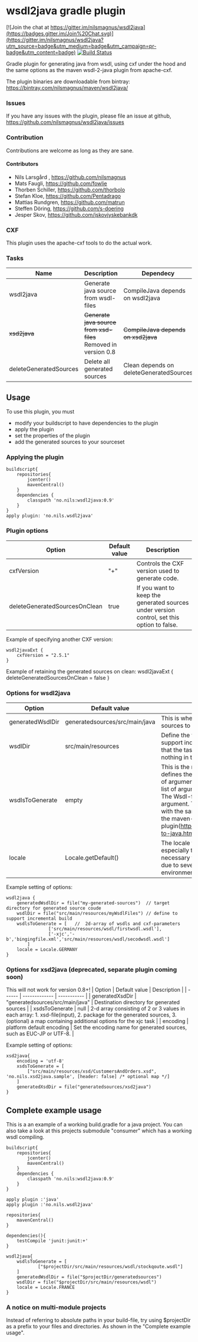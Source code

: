 wsdl2java gradle plugin
=========

[![Join the chat at https://gitter.im/nilsmagnus/wsdl2java](https://badges.gitter.im/Join%20Chat.svg)](https://gitter.im/nilsmagnus/wsdl2java?utm_source=badge&utm_medium=badge&utm_campaign=pr-badge&utm_content=badge)
[![Build Status](https://drone.io/github.com/nilsmagnus/wsdl2java/status.png)](https://drone.io/github.com/nilsmagnus/wsdl2java/latest)

Gradle plugin for generating java from wsdl, using cxf under the hood and the same options as the maven wsdl-2-java plugin from apache-cxf.

The plugin binaries are downloadable from bintray: https://bintray.com/nilsmagnus/maven/wsdl2java/


### Issues
If you have any issues with the plugin, please file an issue at github, https://github.com/nilsmagnus/wsdl2java/issues

### Contribution
Contributions are welcome as long as they are sane.

#### Contributors
- Nils Larsgård , https://github.com/nilsmagnus
- Mats Faugli, https://github.com/fowlie
- Thorben Schiller, https://github.com/thorbolo
- Stefan Kloe, https://github.com/Pentadrago
- Mattias Rundgren, https://github.com/matrun
- Steffen Döring, https://github.com/s-doering
- Jesper Skov, https://github.com/jskovjyskebankdk

### CXF
This plugin uses the apache-cxf tools to do the actual work.

### Tasks

| Name | Description | Dependecy |
| ---- | ----------- | --------- |
| wsdl2java | Generate java source from wsdl-files | CompileJava depends on wsdl2java |
| ~~xsd2java~~ | ~~Generate java source from xsd-files~~ Removed in version 0.8 | ~~CompileJava depends on xsd2java~~ |
| deleteGeneratedSources | Delete all generated sources | Clean depends on deleteGeneratedSources |

## Usage

To use this plugin, you must
- modify your buildscript to have dependencies to the plugin
- apply the plugin
- set the properties of the plugin
- add the generated sources to your sourceset

### Applying the plugin

    buildscript{
        repositories{
            jcenter()
            mavenCentral()
        }
        dependencies {
            classpath 'no.nils:wsdl2java:0.9'
        }
    }
    apply plugin: 'no.nils.wsdl2java'


### Plugin options

| Option | Default value | Description |
| ------ | ------------- | ----------- |
| cxfVersion | "+" | Controls the CXF version used to generate code.
| deleteGeneratedSourcesOnClean | true | If you want to keep the generated sources under version control, set this option to false. |


Example of specifying another CXF version:

    wsdl2javaExt {
        cxfVersion = "2.5.1"
    }


Example of retaining the generated sources on clean:
    wsdl2javaExt {
        deleteGeneratedSourcesOnClean = false
    }



### Options for wsdl2java

| Option | Default value | Description |
| ------ | ------------- | ----------- |
| generatedWsdlDir | generatedsources/src/main/java | This is where you want the generated sources to be placed. |
| wsdlDir | src/main/resources | Define the wsdl files directory to support incremental build. This means that the task will be up-to-date if nothing in this directory has changed. |
| wsdlsToGenerate | empty | This is the main input to the plugin that defines the wsdls to process. It is a list of arguments where each argument is a list of arguments to process a wsdl-file. The Wsdl-file with full path is the last argument. The array can be supplied with the same options as described for the maven-cxf plugin(http://cxf.apache.org/docs/wsdl-to-java.html). |
| locale | Locale.getDefault() | The locale for the generated sources – especially the JavaDoc. This might be necessary to prevent differing sources due to several development environments. |
Example setting of options:

    wsdl2java {
        generatedWsdlDir = file("my-generated-sources")  // target directory for generated source coude
        wsdlDir = file("src/main/resources/myWsdlFiles") // define to support incremental build
        wsdlsToGenerate = [   //  2d-array of wsdls and cxf-parameters
                    ['src/main/resources/wsdl/firstwsdl.wsdl'],
                    ['-xjc','-b','bingingfile.xml','src/main/resources/wsdl/secodwsdl.wsdl']
            ]
        locale = Locale.GERMANY
    }

### Options for xsd2java (deprecated, separate plugin coming soon)
This will not work for version 0.8+!
| Option | Default value | Description |
| ------ | ------------- | ----------- |
| generatedXsdDir | "generatedsources/src/main/java" | Destination directory for generated sources |
| xsdsToGenerate | null | 2-d array consisting of 2 or 3 values in each array: 1. xsd-file(input), 2. package for the generated sources, 3. (optional) a map containing additional options for the xjc task |
| encoding | platform default encoding | Set the encoding name for generated sources, such as EUC-JP or UTF-8. |

Example setting of options:

    xsd2java{
        encoding = 'utf-8'
        xsdsToGenerate = [
            ["src/main/resources/xsd/CustomersAndOrders.xsd", 'no.nils.xsd2java.sample', [header: false] /* optional map */]
        ]
        generatedXsdDir = file("generatedsources/xsd2java")
    }


## Complete example usage
This is a an example of a working build.gradle for a java project. You can also take a look at this projects submodule "consumer" which has a working wsdl compiling.

    buildscript{
        repositories{
            jcenter()
            mavenCentral()
        }
        dependencies {
            classpath 'no.nils:wsdl2java:0.9'
        }
    }

    apply plugin :'java'
    apply plugin :'no.nils.wsdl2java'

    repositories{
        mavenCentral()
    }

    dependencies(){
        testCompile 'junit:junit:+'
    }

    wsdl2java{
        wsdlsToGenerate = [
                ["$projectDir/src/main/resources/wsdl/stockqoute.wsdl"]
        ]
        generatedWsdlDir = file("$projectDir/generatedsources")
        wsdlDir = file("$projectDir/src/main/resources/wsdl")
        locale = Locale.FRANCE
    }
     
### A notice on multi-module projects

Instead of referring to absolute paths in your build-file, try using $projectDir as a prefix to your files and directories. As shown in the "Complete example usage".
